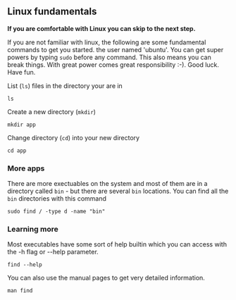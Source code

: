 ## Linux fundamentals
**If you are comfortable with Linux you can skip to the next step.**

If you are not familiar with linux, the following are some fundamental commands to get you started. the user named 'ubuntu'. You can get super powers by typing `sudo` before any command. This also means you can break things. With great power comes great responsibility :-). Good luck. Have fun. 

List (`ls`) files in the directory your are in
```ctr:developer
ls
```

Create a new directory (`mkdir`)
```ctr:developer
mkdir app
```

Change directory (`cd`) into your new directory
```ctr:developer
cd app
```

### More apps

There are more exectuables on the system and most of them are in a directory called `bin` - but there are several `bin` locations. You can find all the `bin` directories with this command
```ctr:developer
sudo find / -type d -name "bin"
```

### Learning more

Most executables have some sort of help builtin which you can access with the -h flag or --help parameter. 
```ctr:developer
find --help
```

You can also use the manual pages to get very detailed information.
```ctr:developer
man find
```

